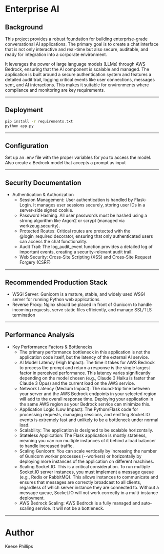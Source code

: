 # Enterprise AI 

## Background
This project provides a robust foundation for building enterprise-grade conversational AI applications. The primary goal is to create a chat interface that is not only interactive and real-time but also secure, auditable, and ready for integration into a corporate environment.

It leverages the power of large language models (LLMs) through AWS Bedrock, ensuring that the AI component is scalable and managed. The application is built around a secure authentication system and features a detailed audit trail, logging critical events like user connections, messages sent, and AI interactions. This makes it suitable for environments where compliance and monitoring are key requirements.

---

## Deployment
```bash
pip install -r requirements.txt
python app.py
```

---

## Configuration
Set up an .env file with the proper variables for you to access the model. Also create a Bedrock model that accepts a prompt as input

---

## Security Documentation
- Authentication & Authorization
  - Session Management: User authentication is handled by Flask-Login. It manages user sessions securely, storing user IDs in a server-side signed cookie.
  - Password Hashing: All user passwords must be hashed using a strong algorithm like Argon2 or scrypt (managed via werkzeug.security).
  - Protected Routes: Critical routes are protected with the @login_required decorator, ensuring that only authenticated users can access the chat functionality.
  - Audit Trail: The log_audit_event function provides a detailed log of important events, creating a security-relevant audit trail. 
  - Web Security: Cross-Site Scripting (XSS) and Cross-Site Request Forgery (CSRF)
  
---

## Recommended Production Stack
- WSGI Server: Gunicorn is a mature, stable, and widely used WSGI server for running Python web applications.
- Reverse Proxy: Nginx should be placed in front of Gunicorn to handle incoming requests, serve static files efficiently, and manage SSL/TLS termination

---

## Performance Analysis
- Key Performance Factors & Bottlenecks
    - The primary performance bottleneck in this application is not the application code itself, but the latency of the external AI service.
    - AI Model Latency (High Impact): The time it takes for AWS Bedrock to process the prompt and return a response is the single largest factor in perceived performance. This latency varies significantly depending on the model chosen (e.g., Claude 3 Haiku is faster than Claude 3 Opus) and the current load on the AWS service.
    - Network Latency (Medium Impact): The round-trip time between your server and the AWS Bedrock endpoints in your selected region will add to the overall response time. Deploying your application in the same AWS region as your Bedrock service can minimize this.
    - Application Logic (Low Impact): The Python/Flask code for processing requests, managing sessions, and emitting Socket.IO events is extremely fast and unlikely to be a bottleneck under normal load.
    - Scalability: The application is designed to be scalable horizontally.
    - Stateless Application: The Flask application is mostly stateless, meaning you can run multiple instances of it behind a load balancer to handle increased traffic.
    - Scaling Gunicorn: You can scale vertically by increasing the number of Gunicorn worker processes (--workers) or horizontally by deploying more instances of the application on different machines.
    - Scaling Socket.IO: This is a critical consideration. To run multiple Socket.IO server instances, you must implement a message queue (e.g., Redis or RabbitMQ). This allows instances to communicate and ensures that messages are correctly broadcast to all clients, regardless of which server instance they are connected to. Without a message queue, Socket.IO will not work correctly in a multi-instance deployment.
    - AWS Bedrock Scaling: AWS Bedrock is a fully managed and auto-scaling service. It will not be a bottleneck.

---

# Author
Keese Phillips